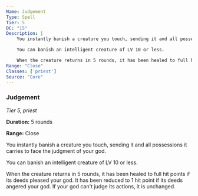 ```yaml
---
Name: Judgement
Type: Spell
Tier: 5
DC: "15"
Description: |
    You instantly banish a creature you touch, sending it and all possessions it carries to face the judgment of your god.

    You can banish an intelligent creature of LV 10 or less.

    When the creature returns in 5 rounds, it has been healed to full hit points if its deeds pleased your god. It has been reduced to 1 hit point if its deeds angered your god. If your god can't judge its actions, it is unchanged.Duration: "5 rounds"
Range: "Close"
Classes: ['priest']
Source: "Core"
---
```


### Judgement

_Tier 5, priest_

**Duration:** 5 rounds

**Range:** Close

You instantly banish a creature you touch, sending it and all possessions it carries to face the judgment of your god.

You can banish an intelligent creature of LV 10 or less.

When the creature returns in 5 rounds, it has been healed to full hit points if its deeds pleased your god. It has been reduced to 1 hit point if its deeds angered your god. If your god can't judge its actions, it is unchanged.

